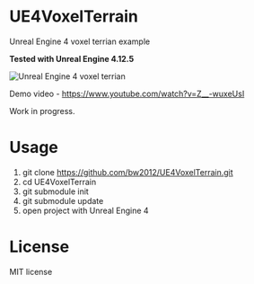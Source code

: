 # UE4VoxelTerrain
Unreal Engine 4 voxel terrian example

**Tested with Unreal Engine 4.12.5**

![Unreal Engine 4 voxel terrian](http://media.indiedb.com/images/games/1/51/50197/ezgif.com-video-to-gif_2.gif)

Demo video - https://www.youtube.com/watch?v=Z__-wuxeUsI

Work in progress.

# Usage
1. git clone https://github.com/bw2012/UE4VoxelTerrain.git
2. cd UE4VoxelTerrain
3. git submodule init
4. git submodule update
5. open project with Unreal Engine 4

# License
MIT license
